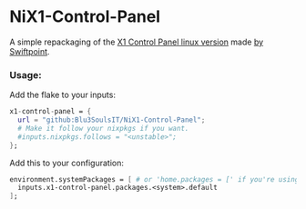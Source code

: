 # NiX1-Control-Panel

A simple repackaging of the [X1 Control Panel linux version](https://support.swiftpoint.com/portal/en/community/topic/x1-control-panel-experimental-linux-version-18-7-2023) made [by Swiftpoint](https://www.swiftpoint.de).

### Usage:

Add the flake to your inputs:
```nix
x1-control-panel = {
  url = "github:Blu3SoulsIT/NiX1-Control-Panel";
  # Make it follow your nixpkgs if you want.
  #inputs.nixpkgs.follows = "<unstable>";
};
```

Add this to your configuration:
```nix
environment.systemPackages = [ # or 'home.packages = [' if you're using home manager.
  inputs.x1-control-panel.packages.<system>.default
];
```
